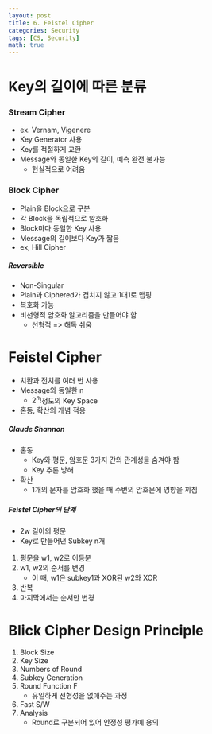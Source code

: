 ```yaml
---
layout: post
title: 6. Feistel Cipher
categories: Security
tags: [CS, Security]
math: true
---
```


# Key의 길이에 따른 분류

### Stream Cipher

- ex. Vernam, Vigenere
- Key Generator 사용
- Key를 적절하게 교환
- Message와 동일한 Key의 길이, 예측 완전 불가능
  - 현실적으로 어려움

### Block Cipher

- Plain을 Block으로 구분
- 각 Block을 독립적으로 암호화
- Block마다 동일한 Key 사용
- Message의 길이보다 Key가 짧음
- ex, Hill Cipher

##### Reversible

- Non-Singular
- Plain과 Ciphered가 겹치지 않고 1대1로 맵핑
- 복호화 가능
- 비선형적 암호화 알고리즘을 만들어야 함
  - 선형적 => 해독 쉬움

# Feistel Cipher

- 치환과 전치를 여러 번 사용
- Message와 동일한 n
  - $2^n!$정도의 Key Space
- 혼동, 확산의 개념 적용

##### Claude Shannon

- 혼동
  - Key와 평문, 암호문 3가지 간의 관계성을 숨겨야 함
  - Key 추론 방해
- 확산
  - 1개의 문자를 암호화 했을 때 주변의 암호문에 영향을 끼침

##### Feistel Cipher의 단계

- 2w 길이의 평문
- Key로 만들어낸 Subkey n개

1. 평문을 w1, w2로 이등분
2. w1, w2의 순서를 변경
   - 이 때, w1은 subkey1과 XOR된 w2와 XOR
3. 반복
4. 마지막에서는 순서만 변경

# Blick Cipher Design Principle

1. Block Size
2. Key Size
3. Numbers of Round
4. Subkey Generation
5. Round Function F
   - 유일하게 선형성을 없애주는 과정
6. Fast S/W
7. Analysis
   - Round로 구분되어 있어 안정성 평가에 용의
